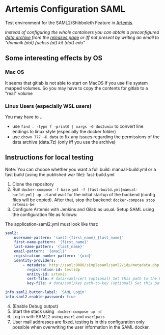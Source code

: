 # Artemis Configuration SAML
Test environment for the SAML2/Shibboleth Feature in [Artemis](https://github.com/ls1intum/Artemis).

*Instead of configuring the whole containers you can obtain a preconfigured [data archive](https://github.com/kit-sdq/Artemis-SAML2-Test-Docker/releases/download/v4.11.2/data.7z) from the [releases page](https://github.com/kit-sdq/Artemis-SAML2-Test-Docker/releases) or iff not present by writing an email to "dominik (dot) fuchss (at) kit (dot) edu"*


## Some interesting effects by OS

### Mac OS
It seems that gitlab is not able to start on MacOS if you use file system mapped volumes.
So you may have to copy the contents for gitlab to a "real" volume

### Linux Users (especially WSL users)
You may have to ..
* use `find . -type f -print0 | xargs -0 dos2unix` to convert line endings to linux style (especially the docker folder)
* use `chown 777 -R data` to fix any issues regarding the permissions of the data archive (data.7z) (only iff you use the archive)

## Instructions for local testing
Note: You can choose whether you want a full build: manual-build.yml or a fast build (using the published war file): fast-build.yml


1. Clone the repository
2. Run `docker-compose -f base.yml -f [fast-build.yml|manual-build.yml] up -d` and wait for the initial startup of the backend (config files will be copied). After that, stop the backend: `docker-compose stop artemis-be`
3. Configure Artemis with Jenkins and Gilab as usual. Setup SAML using the configuration file as follows:

The application-saml2.yml must look like that:
```yaml
saml2:
    username-pattern: 'saml2-{first_name}_{last_name}'
    first-name-pattern: '{first_name}'
    last-name-pattern: '{last_name}'
    email-pattern: '{email}'
    registration-number-pattern: '{uid}'
    identity-providers:
        - metadata: http://saml:8080/simplesaml/saml2/idp/metadata.php
          registration-id: testidp
          entity-id: artemis
          cert-file: # data/saml/cert (optional) Set this path to the Certificate for encryption/signing or leave it blank
          key-file: # data/saml/key path-to-key (optional) Set this path to the Key for encryption/ssigning or leave it blank

info.saml2.button-label: 'SAML Login'
info.saml2.enable-password: true
```

4. (Enable Debug output)
5. Start the stack using ` docker-compose up -d`
6. Log in with SAML2 using `user1` and `user1pass`
7. User mail addresses are fixed, testing is in this configuration only possible when overwriting the user information in the SAML docker. 

